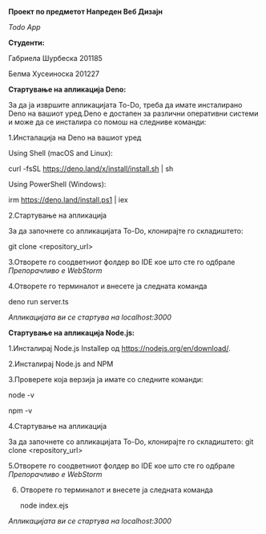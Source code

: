 **Проект по предметот Напреден Веб Дизајн**

_Todo App_ 


**Студенти:**

Габриела Шурбеска 201185

Белма Хусеиноска 201227

**Стартување на апликација Deno:**


За да ја извршите апликацијата To-Do, треба да имате инсталирано Deno на вашиот уред.Deno е достапен за различни оперативни системи и може да се инсталира со помош на следниве команди:

1.Инсталација на Deno на вашиот уред

Using Shell (macOS and Linux):

curl -fsSL https://deno.land/x/install/install.sh | sh

Using PowerShell (Windows):

irm https://deno.land/install.ps1 | iex

2.Стартување на апликација

За да започнете со апликацијата To-Do, клонирајте го складиштето:

git clone <repository_url>

3.Отворете го соодветниот фолдер во IDE кое што сте го одбрале
*Препорачливо е WebStorm*

4.Отворете го терминалот и внесете ја следната команда

deno run server.ts

*Апликацијата ви се стартува на localhost:3000*

**Стартување на апликација Node.js:**


1.Инсталирај Node.js Installeр од  https://nodejs.org/en/download/.

2.Инсталирај Node.js and NPM

3.Проверете која верзија ја имате со следните команди:

node -v

npm -v

4.Стартување на апликација

За да започнете со апликацијата To-Do, клонирајте го складиштето:
git clone <repository_url>

5.Отворете го соодветниот фолдер во IDE кое што сте го одбрале
*Препорачливо е WebStorm*

6. Отворете го терминалот и внесете ја следната команда
    
   node index.ejs

 *Апликацијата ви се стартува на localhost:3000*

